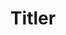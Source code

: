 ---
title: Titler
tagline: Play the game in the titlebar, url or on the page.
layout : post
category : labs
tags : [game, js]
thumbnail : /assets/images/titler.jpg
link : http://thorsteinsson.github.com/thorsteinsson/
---